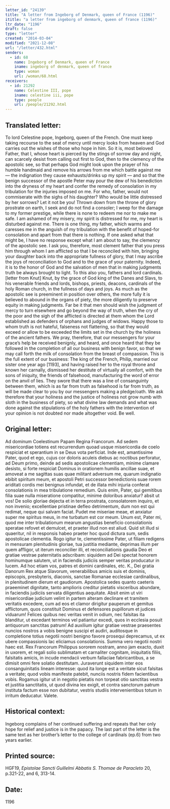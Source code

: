 ```yaml
---
letter_id: "24139"
title: "A letter from Ingeborg of Denmark, queen of France (1196)"
ititle: "a letter from ingeborg of denmark, queen of france (1196)"
ltr_date: "1196"
draft: false
type: "letter"
created: "2014-03-04"
modified: "2021-12-08"
url: "/letter/432.html"
senders:
  - id: 68
    name: Ingeborg of Denmark, queen of France
    iname: ingeborg of denmark, queen of france
    type: woman
    url: /woman/68.html
receivers:
  - id: 21292
    name: Celestine III, pope
    iname: celestine iii, pope
    type: people
    url: /people/21292.html
---
```

<h2> Translated letter:</h2>To lord Celestine pope, Ingeborg, queen of the French.
One must keep taking recourse to the seat of mercy until mercy looks from heaven and God carries out the wishes of those who hope in him.  So it is, most beloved Father, that I, whose heart is pierced by the stings of sorrow day and night, can scarcely desist from calling out first to God, then to the clemency of the apostolic see, so that perhaps God might look upon the prayer of his humble handmaid and remove his arrows from me which battle against me — the indignation they cause exhausts/drinks up my spirit — and so that the benign successor of the apostle Peter may pour the dew of his benediction into the dryness of my heart and confer the remedy of consolation in my tribulation for the injuries imposed on me.
For who, father, would not commiserate with the sighs of his daughter?  Who would be little distressed by her sorrows?  Let it not be you!  Thrown down from the throne of glory prostrate on earth, I seek and do not find a consoler; I weep for the damage to my former prestige, while there is none to redeem me nor to make me safe.  I am ashamed of my misery, my spirit is distressed for me, my heart is disturbed against me.  There is one thing, my father, which warms and caresses me in the anguish of my tribulation with the benefit of hoped-for consolation and apart from that there is nothing.  If one asked what that might be, I have no response except what I am about to say, the clemency of the apostolic see.  I ask you, therefore, most clement father that you press him through whom I am afflicted so that I be reconciled with him, bringing your daughter back into the appropriate fullness of glory, that I may ascribe the joys of reconciliation to God and to the grace of your paternity.  Indeed, it is to the honor of God and the salvation of men that in making judgments truth be always brought to light.
To this also you, fathers and lord cardinals.  [letter from Knut]
Knut, by the grace of God king of the Danes and Slavs, to his venerable friends and lords, bishops, priests, deacons, cardinals of the holy Roman church, in the fullness of days and joys.
As much as the apostolic see is preeminent in position over others, the more fully it is believed to abound in the organs of piety, the more diligently to preserve equity in making judgments.  Far be it that men should wish the judgment of mercy to turn elsewhere and go beyond the way of truth, when the cry of the poor and the sigh of the afflicted is directed at them whom the Lord established as defenders of orphans and judges of widows.  Happy those to whom truth is not hateful, falseness not flattering, so that they would exceed or allow to be exceeded the limits set in the church by the holiness of the ancient fathers.
We pray, therefore, that our messengers for your grace’s help be received benignly, and heard, and once heard that they be followed in the completion of all our business with benign favor, so that we may call forth the milk of consolation from the breast of compassion.  This is the full extent of our business:  The king of the French, Philip, married our sister one year ago [1193], and having raised her to the royal throne and known her carnally, dismissed her destitute of virtually all comfort, with the sons of iniquity, the friends of falsehood, manufacturing the word of error on the anvil of lies.  They swore that there was a line of consanguinty between them, which is as far from truth as falsehood is far from truth, as will be made clear to you by our messengers making a pledge/oath.  We ask therefore that your holiness and the justice of holiness not grow numb with sloth in the business of piety, so what divine law demands and what was done against the stipulations of the holy fathers with the intervention of your opinion is not doubted nor made altogether void.  Be well.
<h2 class="mt-4"> Original letter:</h2>Ad dominum Coelestinum Papam Regina Francorum. Ad sedem misericordiae totiens est recurrendum quoad usque misericordia de coelo respiciat et sperantium in se Deus vota perficiat. Inde est, amantissime Pater, quod et ego, cujus cor doloris aculeis diebus ac noctibus perforatur, ad Deum primo, deinde ad sedis apostolicae clementiam, minime clamare desisto, si forte respiciat Dominus in orationem humilis ancillae suae, et amoveat a me sagittas suas quae militant adversum me, quarum indignatio ebibit spiritum meum, et apostoli Petri successor benedictionis suae rorem ariditati cordis mei benignus infundat, et de illata mihi injuria conferat consolationis in mea tribulatione remedium. Quis enim, Pater, qui gemitibus filia suae nulla miseratione compatitur, minime doloribus anxiatur? absit ut vos! De solio gloriae dejecta et in terra prostrata, consolatorem inquiro, et non invenio; excellentiae pristinae defleo detrimentum, dum non est qui redimat, neque qui salvam faciat. Pudet me miseriae meae, et anxiatur super me spiritus meus, in me turbatum est cor meum. Unum est, Pater mi, quod me inter tribulationum mearum angustias beneficio consolationis speratae refovet et demulcet, et praeter illud non est aliud. Quid sit illud si quaeritur, nil in responsis habeo praeter hoc quod dictura sum, sedis apostolicae clementia. Rogo igitur te, clementissime Pater, ut filiam redigens in mensuram plenitudinis gloriae, tua justitia mediante, deprimas illum per quem affligor, ut iterum reconcilier illi, et reconciliationis gaudia Deo et gratiae vestrae paternitatis adscribam: siquidem ad Dei spectat honorem hominumque salutem, ut in faciendis judiciis semper veritas producatur in lucem. Ad hoc etiam vos, patres et domini cardinales, etc.
K., Dei gratia Danorum Rex atque Slavorum, venerabilibus amicis suis et dominis, episcopis, presbyteris, diaconis, sanctae Romanae ecclesiae cardinalibus, in plenitudinem dierum et gaudiorum.  Apostolica sedes quanto caeteris praeeminet dignitate, tanto amplioris creditur pietatis visceribus abundare, in faciendis judiciis servata diligentius aequitate.  Absit enim ut viri misericordiae judicium velint in partem alteram declinare et tramitem veritatis excedere, cum ad eos et clamor dirigitur pauperum et gemitus afflictorum, quos constituit Dominus et defensores pupillorum et judices viduarum!  Felices quibus nec veritas venit in odium, nec falsitas ita blanditur, ut excedant terminos vel patiantur excedi, quos in ecclesia posuit antiquorum sanctitas patrum!  Ad auxilium igitur gratiae vestrae praesentes nuncios nostros a vobis benigne suscipi et audiri, auditosque in completione totius negotii nostri benigno favore prosequi deprecamus, ut ex ubere compassionis lac eliciamus consolationis.  Summa vero negotii nostri haec est.  Rex Francorum Philippus sororem nostram, anno jam exacto, duxit in uxorem, et regali solio sublimatam et carnaliter cognitam, iniquitatis filiis, falsitatis amicis, in incude mendacii verbum fallaciae fabricantibus, a se dimisit omni fere solatio destitutam.  Juraverunt siquidem inter eos consanguinitatis lineam interesse:  quod ita longe est a veritate sicut falsitas a veritate; quod vobis manifeste patebit, nunciis nostris fidem facientibus vobis.  Rogamus igitur ut in negotio pietatis non torpeat otio sanctitas vestra et justitia sanctitatis, ut quod divina lex exigit, et contra sanctorum patrum instituta factum esse non dubitatur, vestris studiis intervenientibus totum in irritum deducatur.  Valete.  <h2 class="mt-4"> Historical context:</h2>Ingeborg complains of her continued suffering and repeats that her only hope for relief and justice is in the papacy.  The last part of the letter is the same text as her brother’s letter to the college of cardinals (ep.6) from two years earlier.
<h2 class="mt-4"> Printed source:</h2><p>HGF19, <em>Epistolae Sancti Guillelmi Abbatis S. Thomae de Paracleto</em> 20, p.321-22, and 6, 313-14.</p><h2 class="mt-4"> Date:</h2>1196